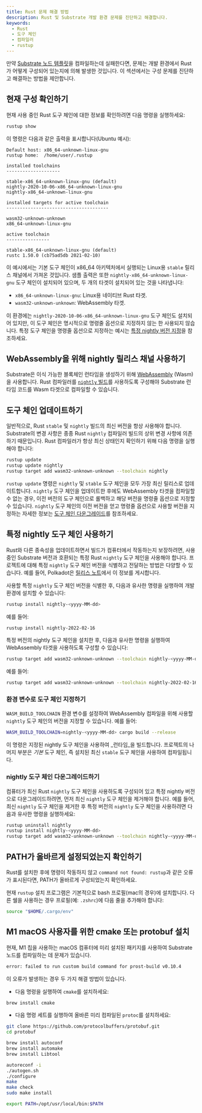 ```yaml
---
title: Rust 문제 해결 방법
description: Rust 및 Substrate 개발 환경 문제를 진단하고 해결합니다.
keywords:
  - Rust
  - 도구 체인
  - 컴파일러
  - rustup
---
```


만약 [Substrate 노드 템플릿](https://github.com/substrate-developer-hub/substrate-node-template)을 컴파일하는데 실패한다면, 문제는 개발 환경에서 Rust가 어떻게 구성되어 있는지에 의해 발생한 것입니다.
이 섹션에서는 구성 문제를 진단하고 해결하는 방법을 제안합니다.

## 현재 구성 확인하기

현재 사용 중인 Rust 도구 체인에 대한 정보를 확인하려면 다음 명령을 실행하세요:

```bash
rustup show
```

이 명령은 다음과 같은 출력을 표시합니다(Ubuntu 예시):

```text
Default host: x86_64-unknown-linux-gnu
rustup home:  /home/user/.rustup

installed toolchains
--------------------

stable-x86_64-unknown-linux-gnu (default)
nightly-2020-10-06-x86_64-unknown-linux-gnu
nightly-x86_64-unknown-linux-gnu

installed targets for active toolchain
--------------------------------------

wasm32-unknown-unknown
x86_64-unknown-linux-gnu

active toolchain
----------------

stable-x86_64-unknown-linux-gnu (default)
rustc 1.50.0 (cb75ad5db 2021-02-10)
```

이 예시에서는 기본 도구 체인이 x86_64 아키텍처에서 실행되는 Linux용 `stable` 릴리스 채널에서 가져온 것입니다.
샘플 출력은 또한 `nightly-x86_64-unknown-linux-gnu` 도구 체인이 설치되어 있으며, 두 개의 타겟이 설치되어 있는 것을 나타냅니다:

- `x86_64-unknown-linux-gnu`: Linux용 네이티브 Rust 타겟.
- `wasm32-unknown-unknown`: WebAssembly 타겟.

이 환경에는 `nightly-2020-10-06-x86_64-unknown-linux-gnu` 도구 체인도 설치되어 있지만, 이 도구 체인은 명시적으로 명령줄 옵션으로 지정하지 않는 한 사용되지 않습니다.
특정 도구 체인을 명령줄 옵션으로 지정하는 예시는 [특정 nightly 버전 지정](#특정-nightly-버전-지정)을 참조하세요.

## WebAssembly을 위해 nightly 릴리스 채널 사용하기

Substrate은 이식 가능한 블록체인 런타임을 생성하기 위해 [WebAssembly](https://webassembly.org) (Wasm)을 사용합니다.
Rust 컴파일러를 [`nightly` 빌드](https://doc.rust-lang.org/book/appendix-07-nightly-rust.html)를 사용하도록 구성해야 Substrate 런타임 코드를 Wasm 타겟으로 컴파일할 수 있습니다.

## 도구 체인 업데이트하기

일반적으로, Rust `stable` 및 `nightly` 빌드의 최신 버전을 항상 사용해야 합니다. Substrate의 변경 사항은 종종 Rust `nightly` 컴파일러 빌드의 상위 변경 사항에 의존하기 때문입니다.
Rust 컴파일러가 항상 최신 상태인지 확인하기 위해 다음 명령을 실행해야 합니다:

```bash
rustup update
rustup update nightly
rustup target add wasm32-unknown-unknown --toolchain nightly
```

`rustup update` 명령은 `nightly` 및 `stable` 도구 체인을 모두 가장 최신 릴리스로 업데이트합니다.
`nightly` 도구 체인을 업데이트한 후에도 WebAssembly 타겟을 컴파일할 수 없는 경우, 이전 버전의 도구 체인으로 롤백하고 해당 버전을 명령줄 옵션으로 지정할 수 있습니다.
`nightly` 도구 체인의 이전 버전을 얻고 명령줄 옵션으로 사용할 버전을 지정하는 자세한 정보는 [도구 체인 다운그레이드](#Rust-nightly-다운그레이드)를 참조하세요.

## 특정 nightly 도구 체인 사용하기

Rust와 다른 종속성을 업데이트하면서 빌드가 컴퓨터에서 작동하는지 보장하려면, 사용 중인 Substrate 버전과 호환되는 특정 Rust `nightly` 도구 체인을 사용해야 합니다.
프로젝트에 대해 특정 `nightly` 도구 체인 버전을 식별하고 전달하는 방법은 다양할 수 있습니다.
예를 들어, Polkadot은 [릴리스 노트](https://github.com/paritytech/polkadot/releases)에서 이 정보를 게시합니다.

사용할 특정 `nightly` 도구 체인 버전을 식별한 후, 다음과 유사한 명령을 실행하여 개발 환경에 설치할 수 있습니다:

```bash
rustup install nightly-<yyyy-MM-dd>
```

예를 들어:

```bash
rustup install nightly-2022-02-16
```

특정 버전의 nightly 도구 체인을 설치한 후, 다음과 유사한 명령을 실행하여 WebAssembly 타겟을 사용하도록 구성할 수 있습니다:

```bash
rustup target add wasm32-unknown-unknown --toolchain nightly-<yyyy-MM-dd>
```

예를 들어:

```bash
rustup target add wasm32-unknown-unknown --toolchain nightly-2022-02-16
```

### 환경 변수로 도구 체인 지정하기

`WASM_BUILD_TOOLCHAIN` 환경 변수를 설정하여 WebAssembly 컴파일을 위해 사용할 `nightly` 도구 체인의 버전을 지정할 수 있습니다. 예를 들어:

```bash
WASM_BUILD_TOOLCHAIN=nightly-<yyyy-MM-dd> cargo build --release
```

이 명령은 지정된 nightly 도구 체인을 사용하여 _런타임_을 빌드합니다. 프로젝트의 나머지 부분은 _기본_ 도구 체인, 즉 설치된 최신 `stable` 도구 체인을 사용하여 컴파일됩니다.

### nightly 도구 체인 다운그레이드하기

컴퓨터가 최신 Rust `nightly` 도구 체인을 사용하도록 구성되어 있고 특정 nightly 버전으로 다운그레이드하려면, 먼저 최신 `nightly` 도구 체인을 제거해야 합니다.
예를 들어, 최신 `nightly` 도구 체인을 제거한 후 특정 버전의 `nightly` 도구 체인을 사용하려면 다음과 유사한 명령을 실행하세요:

```sh
rustup uninstall nightly
rustup install nightly-<yyyy-MM-dd>
rustup target add wasm32-unknown-unknown --toolchain nightly-<yyyy-MM-dd>
```

## PATH가 올바르게 설정되었는지 확인하기

Rust를 설치한 후에 명령이 작동하지 않고 `command not found: rustup`과 같은 오류가 표시된다면, PATH가 올바르게 구성되었는지 확인하세요.

현재 `rustup` 설치 프로그램은 기본적으로 bash 프로필(mac의 경우)에 설치합니다. 다른 쉘을 사용하는 경우 프로필(예: `.zshrc`)에 다음 줄을 추가해야 합니다:

```bash
source "$HOME/.cargo/env"
```

## M1 macOS 사용자를 위한 cmake 또는 protobuf 설치

현재, M1 칩을 사용하는 macOS 컴퓨터에 미리 설치된 패키지를 사용하여 Substrate 노드를 컴파일하는 데 문제가 있습니다.

```sh
error: failed to run custom build command for prost-build v0.10.4
```

이 오류가 발생하는 경우 두 가지 해결 방법이 있습니다.

- 다음 명령을 실행하여 `cmake`를 설치하세요:

```bash
brew install cmake
```

- 다음 명령 세트를 실행하여 올바른 미리 컴파일된 `protoc`를 설치하세요:

```bash
git clone https://github.com/protocolbuffers/protobuf.git
cd protobuf

brew install autoconf
brew install automake
brew install Libtool

autoreconf -i
./autogen.sh
./configure
make
make check
sudo make install

export PATH=/opt/usr/local/bin:$PATH
```

